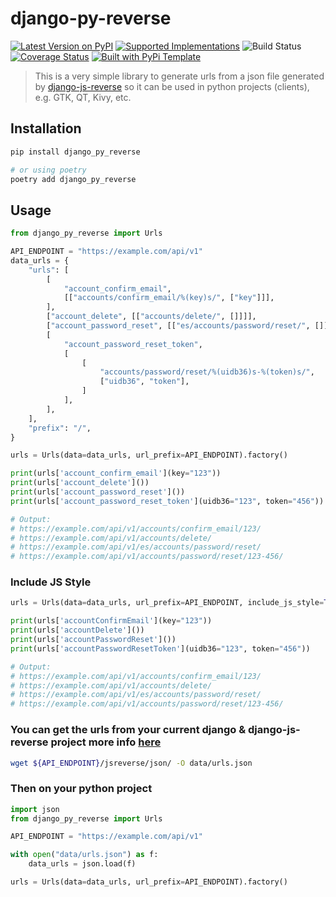 # django-py-reverse

[![Latest Version on PyPI](https://img.shields.io/pypi/v/django_py_reverse.svg)](https://pypi.python.org/pypi/django_py_reverse/)
[![Supported Implementations](https://img.shields.io/pypi/pyversions/django_py_reverse.svg)](https://pypi.python.org/pypi/django_py_reverse/)
![Build Status](https://github.com/robertpro/django-py-reverse/actions/workflows/test.yaml/badge.svg)
[![Coverage Status](https://coveralls.io/repos/github/https://github.com/robertpro/django-py-reverse/badge.svg?branch=master)](https://coveralls.io/github/https://github.com/robertpro/django-py-reverse?branch=master)
[![Built with PyPi Template](https://img.shields.io/badge/PyPi_Template-v0.6.1-blue.svg)](https://github.com/christophevg/pypi-template)

> This is a very simple library to generate urls from a json file generated by [django-js-reverse](https://pypi.org/project/django-js-reverse/) so it can be used in python projects (clients), e.g. GTK, QT, Kivy, etc.


## Installation

```bash
pip install django_py_reverse

# or using poetry
poetry add django_py_reverse
```

## Usage

```python
from django_py_reverse import Urls

API_ENDPOINT = "https://example.com/api/v1"
data_urls = {
    "urls": [
        [
            "account_confirm_email",
            [["accounts/confirm_email/%(key)s/", ["key"]]],
        ],
        ["account_delete", [["accounts/delete/", []]]],
        ["account_password_reset", [["es/accounts/password/reset/", []]]],
        [
            "account_password_reset_token",
            [
                [
                    "accounts/password/reset/%(uidb36)s-%(token)s/",
                    ["uidb36", "token"],
                ]
            ],
        ],
    ],
    "prefix": "/",
}

urls = Urls(data=data_urls, url_prefix=API_ENDPOINT).factory()

print(urls['account_confirm_email'](key="123"))
print(urls['account_delete']())
print(urls['account_password_reset']())
print(urls['account_password_reset_token'](uidb36="123", token="456"))

# Output:
# https://example.com/api/v1/accounts/confirm_email/123/
# https://example.com/api/v1/accounts/delete/
# https://example.com/api/v1/es/accounts/password/reset/
# https://example.com/api/v1/accounts/password/reset/123-456/
```

### Include JS Style

```python
urls = Urls(data=data_urls, url_prefix=API_ENDPOINT, include_js_style=True).factory()

print(urls['accountConfirmEmail'](key="123"))
print(urls['accountDelete']())
print(urls['accountPasswordReset']())
print(urls['accountPasswordResetToken'](uidb36="123", token="456"))

# Output:
# https://example.com/api/v1/accounts/confirm_email/123/
# https://example.com/api/v1/accounts/delete/
# https://example.com/api/v1/es/accounts/password/reset/
# https://example.com/api/v1/accounts/password/reset/123-456/
```

### You can get the urls from your current django & django-js-reverse project more info [here](https://pypi.org/project/django-js-reverse/)

```bash
wget ${API_ENDPOINT}/jsreverse/json/ -O data/urls.json
```

### Then on your python project

```python
import json
from django_py_reverse import Urls

API_ENDPOINT = "https://example.com/api/v1"

with open("data/urls.json") as f:
    data_urls = json.load(f)

urls = Urls(data=data_urls, url_prefix=API_ENDPOINT).factory()
```